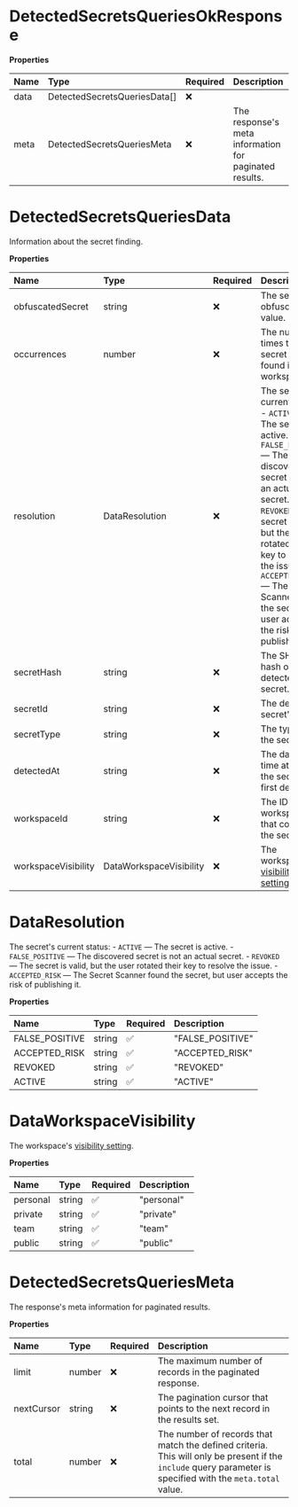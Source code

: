 # DetectedSecretsQueriesOkResponse

**Properties**

| Name | Type                         | Required | Description                                            |
| :--- | :--------------------------- | :------- | :----------------------------------------------------- |
| data | DetectedSecretsQueriesData[] | ❌       |                                                        |
| meta | DetectedSecretsQueriesMeta   | ❌       | The response's meta information for paginated results. |

# DetectedSecretsQueriesData

Information about the secret finding.

**Properties**

| Name                | Type                    | Required | Description                                                                                                                                                                                                                                                                                                                      |
| :------------------ | :---------------------- | :------- | :------------------------------------------------------------------------------------------------------------------------------------------------------------------------------------------------------------------------------------------------------------------------------------------------------------------------------- |
| obfuscatedSecret    | string                  | ❌       | The secret's obfuscated value.                                                                                                                                                                                                                                                                                                   |
| occurrences         | number                  | ❌       | The number of times the secret was found in the workspace.                                                                                                                                                                                                                                                                       |
| resolution          | DataResolution          | ❌       | The secret's current status: - `ACTIVE` — The secret is active. - `FALSE_POSITIVE` — The discovered secret is not an actual secret. - `REVOKED` — The secret is valid, but the user rotated their key to resolve the issue. - `ACCEPTED_RISK` — The Secret Scanner found the secret, but user accepts the risk of publishing it. |
| secretHash          | string                  | ❌       | The SHA-256 hash of the detected secret.                                                                                                                                                                                                                                                                                         |
| secretId            | string                  | ❌       | The detected secret's ID.                                                                                                                                                                                                                                                                                                        |
| secretType          | string                  | ❌       | The type of the secret.                                                                                                                                                                                                                                                                                                          |
| detectedAt          | string                  | ❌       | The date and time at which the secret was first detected.                                                                                                                                                                                                                                                                        |
| workspaceId         | string                  | ❌       | The ID of the workspace that contains the secret.                                                                                                                                                                                                                                                                                |
| workspaceVisibility | DataWorkspaceVisibility | ❌       | The workspace's [visibility setting](https://learning.postman.com/docs/collaborating-in-postman/using-workspaces/managing-workspaces/#changing-workspace-visibility).                                                                                                                                                            |

# DataResolution

The secret's current status: - `ACTIVE` — The secret is active. - `FALSE_POSITIVE` — The discovered secret is not an actual secret. - `REVOKED` — The secret is valid, but the user rotated their key to resolve the issue. - `ACCEPTED_RISK` — The Secret Scanner found the secret, but user accepts the risk of publishing it.

**Properties**

| Name           | Type   | Required | Description      |
| :------------- | :----- | :------- | :--------------- |
| FALSE_POSITIVE | string | ✅       | "FALSE_POSITIVE" |
| ACCEPTED_RISK  | string | ✅       | "ACCEPTED_RISK"  |
| REVOKED        | string | ✅       | "REVOKED"        |
| ACTIVE         | string | ✅       | "ACTIVE"         |

# DataWorkspaceVisibility

The workspace's [visibility setting](https://learning.postman.com/docs/collaborating-in-postman/using-workspaces/managing-workspaces/#changing-workspace-visibility).

**Properties**

| Name     | Type   | Required | Description |
| :------- | :----- | :------- | :---------- |
| personal | string | ✅       | "personal"  |
| private  | string | ✅       | "private"   |
| team     | string | ✅       | "team"      |
| public   | string | ✅       | "public"    |

# DetectedSecretsQueriesMeta

The response's meta information for paginated results.

**Properties**

| Name       | Type   | Required | Description                                                                                                                                                 |
| :--------- | :----- | :------- | :---------------------------------------------------------------------------------------------------------------------------------------------------------- |
| limit      | number | ❌       | The maximum number of records in the paginated response.                                                                                                    |
| nextCursor | string | ❌       | The pagination cursor that points to the next record in the results set.                                                                                    |
| total      | number | ❌       | The number of records that match the defined criteria. This will only be present if the `include` query parameter is specified with the `meta.total` value. |

<!-- This file was generated by liblab | https://liblab.com/ -->
